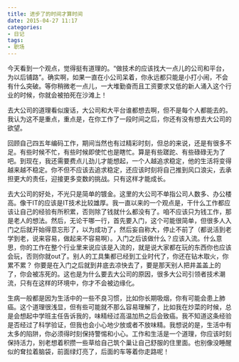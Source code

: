 ```yaml
---
title: 进步了的时间才算时间
date: 2015-04-27 11:17
categories: 
- 日记
tags: 
- 职场
---
```

今天看到一个观点，觉得挺有道理的。“做技术的应该找大一点儿的公司和平台，为以后铺路”。确实啊，如果一直在小公司呆着，你永远都只能是小打小闹，不会有什么突破。等你稍微老一点儿，一大堆勤奋而且工资要求又低的新人涌入这个行业的时候，你就会被拍死在沙滩上！


去大公司的道理看似废话，大公司和大平台谁都想去啊，但不是每个人都能去的。我认为这不是重点，重点是，在你工作了一段时间之后，你还有没有想去大公司的欲望。


回顾自己四五年编码工作，期间当然也有过精彩时刻，但总的来说，还是有很多不足。有些时候不忙，有些时候即使忙也是瞎忙。算是有些蹉跎、有些碌碌无为了吧。到现在，我还需要费点儿劲儿才能想起，一个人越追求稳定，他的生活将变得越来越不稳定。你不但不应该去追求稳定，还应该时刻将自己推到风口浪尖，去承担更大的责任，迎接更多变数的挑战。只有这样才能成长。


去大公司的好处，不光只是简单的镀金。这里的大公司不单指公司人数多、办公楼高。像干IT的应该是IT技术比较雄厚。我一直以来的一个观点是，干什么工作都应该让自己的经验有所积累，否则除了钱就什么都没有了。咱不应该只为钱工作，那是老人的想法。然后，无论干哪一行，首先要入门，这个可能很简单，但很多人入门之后就开始得意忘形了，以为成功了，然后妄自称大，停止不前了（都说活到老学到老，说来容易，做起来不容易啊）。入门之后该做什么？应该入流。什么意思，你的工作在整个行业里来说应该是入流的，就是说大家都在玩的东西你也应该会玩，否则你就out了。别人的工具集都已经到工业时代了，你还在钻木取火，你累不累？ 你要是在入门之后就到井底去凉快去了，要是那天别人把井盖盖上的了，你会被冻死的。这也是为什么要去大公司的原因，很多大公司引领者技术潮流，只有在这样的环境中，你才不会被边缘化。


生病一般都是因为生活中的一些不良习惯，比如你长期吸烟，你有可能会患上肺癌。这个道理很浅显，但有些可能就不那么容易理解了，比如我在炒菜的时候，总是会想起中学班主任告诉我的，味精经过高温加热之后会致癌。我不知道这条经验是否经过了科学验证，但我也会小心地少放或者不放味精。我想说的是，生活中有太多的陷阱，你必须得时刻保持警惕和小心。工作和生活是一个道理，你应该时刻保持活力，别老想着积攒一些草给自己筑个巢让自己舒服的住里面。也别像没睡醒似的耷拉着脑袋，前面绿灯亮了，后面的车等着你走路呢！

 